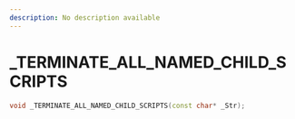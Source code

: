```yaml
---
description: No description available 
---
```


# _TERMINATE_ALL_NAMED_CHILD_SCRIPTS

```cpp
void _TERMINATE_ALL_NAMED_CHILD_SCRIPTS(const char* _Str);
```